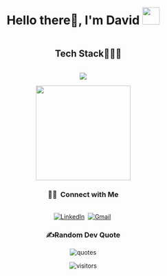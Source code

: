 <h1 align="center">Hello there👋, I'm David <img height="40" src="https://emoji.gg/assets/emoji/7333-parrotdance.gif"></h1>


<!--h1 without bottom border-->
<div id="user-content-toc">
  <ul align="center">
    <summary><h2 style="display: inline-block">Tech Stack👨🏻‍💻</h2></summary>
  </ul>
</div>
<!--tech stack icons-->
<p align="center">
  <a href="https://skillicons.dev">
    <img src="https://skillicons.dev/icons?i=c,cpp,java,python,dart,html,css,javascript,ruby,git,github,gitlab,androidstudio,idea,eclipse,cmake,flutter,kotlin,linux,mysql,postgres,sqlite,powershell,qt,arduino,nodejs,postman,react,vue,stackoverflow,=20" />
  </a>
</p>


<!-- STATS Y LENGUAJES MAS USADOS -->
<p align= "center">
  <img height= "220" src="https://github-readme-streak-stats.herokuapp.com/?user=davidpb0&layout=compact&theme=gotham"/>
</p>

<h3 align=center> 🤝🏻 &nbsp;Connect with Me </h3> 

<p align="center">
<br>
<a href="https://www.linkedin.com/in/david-p%C3%A9rez-barroso-192824239/"><img src="https://img.shields.io/badge/linkedin-%230077B5.svg?&style=for-the-badge&logo=linkedin&logoColor=white" alt="LinkedIn" /></a>&nbsp;
<a href="mailto:david.peba123@gmail.com?subject=Hola"><img src="https://img.shields.io/badge/gmail-%23D14836.svg?&style=for-the-badge&logo=gmail&logoColor=white" alt="Gmail"/></a>&nbsp;
</p>

<h3 align=center> ✍️Random Dev Quote </h3> 

<p align="center">
  <img src="https://quotes-github-readme.vercel.app/api?type=horizontal&theme=merko" alt="quotes">
</p>

<p align="center">
  <img src="https://pageview.vercel.app/?github_user=davidpb0" alt="visitors">
</p>
<!--
**davidpb001/davidpb0** is a ✨ _special_ ✨ repository because its `README.md` (this file) appears on your GitHub profile.

Here are some ideas to get you started:

- 🔭 I’m currently working on ...
- 🌱 I’m currently learning ...
- 👯 I’m looking to collaborate on ...
- 🤔 I’m looking for help with ...
- 💬 Ask me about ...
- 📫 How to reach me: ...
- 😄 Pronouns: ...
- ⚡ Fun fact: ...
-->
